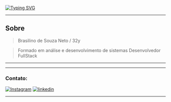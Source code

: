 [![Typing SVG](https://readme-typing-svg.herokuapp.com?font=fira+code&size=50&duration=5000&pause=1000&color=1A11FF&background=56F64B00&center=true&vCenter=true&lines=Hello+World)](https://git.io/typing-svg)

---
## Sobre
> Brasilino de Souza Neto / 32y

> Formado em análise e desenvolvimento de sistemas
> Desenvolvedor FullStack

---



---
### Contato:
[![Instagram](https://user-images.githubusercontent.com/102764942/174713529-1d75456e-f22f-4be6-a3f2-bcc97adb387e.png)](https://www.instagram.com/brasilinodesouza)
[![linkedin](https://user-images.githubusercontent.com/102764942/174713365-8291303a-6241-4fa6-8d87-a5f29c33f859.png)](https://www.linkedin.com/in/brasilinodesouza/)

---
